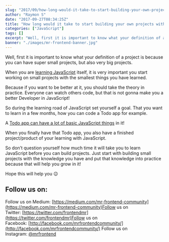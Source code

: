 ```yaml
---
slug: "2017/09/how-long-would-it-take-to-start-building-your-own-projects-with-vanilla-javascript/"
author: "Raymon S"
date: "2017-09-27T08:34:25Z"
title: "How long would it take to start building your own projects with Vanilla JavaScript?"
categories: ["JavaScript"]
tags: []
excerpt: "Well, first it is important to know what your definition of a project is because you can have super..."
banner: "./images/mr-frontend-banner.jpg"
---
```


Well, first it is important to know what your definition of a project is because you can have super small projects, but also very big projects.

When you are [learning JavaScript](https://blog.mrfrontend.org/2016/04/javascript-concepts-need-master-javascript-frameworks-libraries/) itself, it is very important you start working on small projects with the smallest things you have learned.

Because if you want to be better at it, you should take the theory in practice. Everyone can watch others code, but that is not gonna make you a better Developer in JavaScript!

So during the learning road of JavaScript set yourself a goal. That you want to learn in a few months, how you can code a Todo app for example.

A [Todo app can have a lot of basic JavaScript things](https://blog.mrfrontend.org/2017/03/spiceupjsexercise-build-todo-app-vanilla-javascript/) in it!

When you finally have that Todo app, you also have a finished project/product of your learning with JavaScript.

So don’t question yourself how much time it will take you to learn JavaScript before you can build projects. Just start with building small projects with the knowledge you have and put that knowledge into practice because that will help you grow in it!

Hope this will help you 😉

<script src="//widget.manychat.com/493241460881733.js" async="async"></script>

<div class="mcwidget-embed" data-widget-id="528016"></div>

## Follow us on:

Follow us on Medium: [https://medium.com/mr-frontend-community](https://medium.com/mr-frontend-community)Follow us on Twitter: [https://twitter.com/frontendmr](https://twitter.com/frontendmr)Follow us on Facebook: [http://facebook.com/mrfrontendcommunity/](http://facebook.com/mrfrontendcommunity/)
Follow us on Instagram: [@mrfrontend](http://instagram.com/mrfrontend)